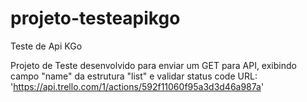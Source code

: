 # projeto-testeapikgo
Teste de Api KGo

Projeto de Teste desenvolvido para enviar um GET para API, exibindo campo "name" da estrutura "list" e validar status code
URL: 'https://api.trello.com/1/actions/592f11060f95a3d3d46a987a'
